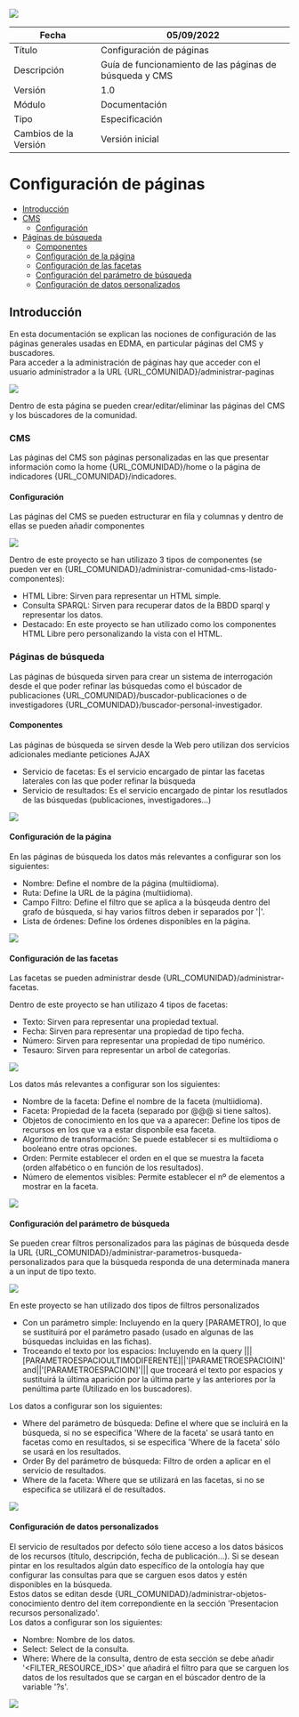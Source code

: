 ![](./media/CabeceraDocumentosMD.png)

| Fecha                 | 05/09/2022                                |
| --------------------- | ---------------------------------------- |
| Título                | Configuración de páginas                 |
| Descripción           | Guía de funcionamiento de las páginas de búsqueda y CMS |
| Versión               | 1.0                                      |
| Módulo                | Documentación                            |
| Tipo                  | Especificación                           |
| Cambios de la Versión | Versión inicial                          |

# Configuración de páginas

 - [Introducción](#introducción)
 - [CMS](#cms)
   - [Configuración](#configuración)
 - [Páginas de búsqueda](#páginas-de-búsqueda)
   - [Componentes](#componentes)
   - [Configuración de la página](#configuración-de-la-página)
   - [Configuración de las facetas](#configuración-de-las-facetas)
   - [Configuración del parámetro de búsqueda](#configuración-del-parámetro-de-búsqueda)
   - [Configuración de datos personalizados](#configuración-de-datos-personalizados)

## Introducción
En esta documentación se explican las nociones de configuración de las páginas generales usadas en EDMA, en particular páginas del CMS y buscadores.  
Para acceder a la administración de páginas hay que acceder con el usuario administrador a la URL {URL_COMUNIDAD}/administrar-paginas

![](./media/Paginas/Listado-paginas.jpg)

Dentro de esta página se pueden crear/editar/eliminar las páginas del CMS y los búscadores de la comunidad.  

### CMS

Las páginas del CMS son páginas personalizadas en las que presentar información como la home {URL_COMUNIDAD}/home o la página de indicadores {URL_COMUNIDAD}/indicadores.

#### Configuración

Las páginas del CMS se pueden estructurar en fila y columnas y dentro de ellas se pueden añadir componentes

![](./media/Paginas/Edicion-cms.jpg)

Dentro de este proyecto se han utilizazo 3 tipos de componentes (se pueden ver en {URL_COMUNIDAD}/administrar-comunidad-cms-listado-componentes):  
 - HTML Libre: Sirven para representar un HTML simple.  
 - Consulta SPARQL: Sirven para recuperar datos de la BBDD sparql y representar los datos.
 - Destacado: En este proyecto se han utilizado como los componentes HTML Libre pero personalizando la vista con el HTML.

### Páginas de búsqueda

Las páginas de búsqueda sirven para crear un sistema de interrogación desde el que poder refinar las búsquedas como el búscador de publicaciones {URL_COMUNIDAD}/buscador-publicaciones o de investigadores {URL_COMUNIDAD}/buscador-personal-investigador.

#### Componentes

Las páginas de búsqueda se sirven desde la Web pero utilizan dos servicios adicionales mediante peticiones AJAX
 - Servicio de facetas: Es el servicio encargado de pintar las facetas laterales con las que poder refinar la búsqueda 
 - Servicio de resultados: Es el servicio encargado de pintar los resutlados de las búsquedas (publicaciones, investigadores...)  

![](./media/Paginas/Facetas-resultados.jpg)

#### Configuración de la página

En las páginas de búsqueda los datos más relevantes a configurar son los siguientes:
 - Nombre: Define el nombre de la página (multiidioma).
 - Ruta: Define la URL de la página (multiidioma).
 - Campo Filtro: Define el filtro que se aplica a la búsqeuda dentro del grafo de búsqueda, si hay varios filtros deben ir separados por '|'.
 - Lista de órdenes: Define los órdenes disponibles en la página.

![](./media/Paginas/Edicion-buscador.jpg)

#### Configuración de las facetas

Las facetas se pueden administrar desde {URL_COMUNIDAD}/administrar-facetas.  

Dentro de este proyecto se han utilizazo 4 tipos de facetas:  
 - Texto: Sirven para representar una propiedad textual.  
 - Fecha: Sirven para representar una propiedad de tipo fecha.  
 - Número: Sirven para representar una propiedad de tipo numérico.  
 - Tesauro: Sirven para representar un arbol de categorías. 

![](./media/Paginas/Listado-facetas.jpg)

Los datos más relevantes a configurar son los siguientes:
 - Nombre de la faceta: Define el nombre de la faceta (multiidioma).
 - Faceta: Propiedad de la faceta (separado por @@@ si tiene saltos).
 - Objetos de conocimiento en los que va a aparecer: Define los tipos de recursos en los que va a estar disponbile esa faceta.
 - Algoritmo de transformación: Se puede establecer si es multiidioma o booleano entre otras opciones.
 - Orden: Permite establecer el orden en el que se muestra la faceta (orden alfabético o en función de los resultados).  
 - Número de elementos visibles: Permite establecer el nº de elementos a mostrar en la faceta.

![](./media/Paginas/Edicion-faceta.jpg)

#### Configuración del parámetro de búsqueda

Se pueden crear filtros personalizados para las páginas de búsqueda desde la URL {URL_COMUNIDAD}/administrar-parametros-busqueda-personalizados para que la búsqueda responda de una determinada manera a un input de tipo texto.  

![](./media/Paginas/Listado-filtros.jpg)

En este proyecto se han utilizado dos tipos de filtros personalizados
 - Con un parámetro simple: Incluyendo en la query [PARAMETRO], lo que se sustituirá por el parámetro pasado (usado en algunas de las búsquedas incluidas en las fichas).
 - Troceando el texto por los espacios: Incluyendo en la query |||[PARAMETROESPACIOULTIMODIFERENTE]||'[PARAMETROESPACIOIN]' and||'[PARAMETROESPACIOIN]'||| que troceará el texto por espacios y sustituirá la última aparición por la última parte y las anteriores por la penúltima parte (Utilizado en los buscadores).  

Los datos a configurar son los siguientes:
 - Where del parámetro de búsqueda: Define el where que se incluirá en la búsqueda, si no se especifica 'Where de la faceta' se usará tanto en facetas como en resultados, si se especifica 'Where de la faceta' sólo se usará en los resultados.
 - Order By del parámetro de búsqueda: Filtro de orden a aplicar en el servicio de resultados.
 - Where de la faceta: Where que se utilizará en las facetas, si no se especifica se utilizará el de resultados.

![](./media/Paginas/Edicion-filtro.jpg)

#### Configuración de datos personalizados

El servicio de resultados por defecto sólo tiene acceso a los datos básicos de los recursos (título, descripción, fecha de publicación...). Si se desean pintar en los resultados algún dato específico de la ontología hay que configurar las consultas para que se carguen esos datos y estén disponibles en la búsqueda.  
Estos datos se editan desde {URL_COMUNIDAD}/administrar-objetos-conocimiento dentro del ítem correpondiente en la sección 'Presentacion recursos personalizado'.  
Los datos a configurar son los siguientes:
 - Nombre: Nombre de los datos.
 - Select: Select de la consulta.
 - Where: Where de la consulta, dentro de esta sección se debe añadir '<FILTER_RESOURCE_IDS>' que añadirá el filtro para que se carguen los datos de los resultados que se cargan en el búscador dentro de la variable '?s'.

![](./media/Paginas/Datos-personalizados.jpg)
